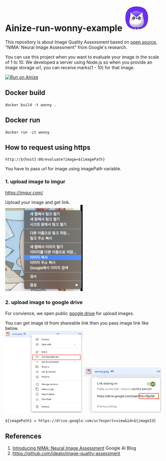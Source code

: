 # Ainize-run-wonny-example ![alt text](/images/wonny.jpeg)

This repository is about Image Quality Assessment based on [open source](https://github.com/idealo/image-quality-assessment), "NIMA: Neural Image Assessment" from Google's research. 

You can use this project when you want to evaluate your image in the scale of 1 to 10. We developed a server using Node.js so when you provide an image storage url, you can receive marks(1 - 10) for that image. 

[![Run on Ainize](https://ainize-run-web.herokuapp.com/static/images/run_on_ainize_button.png)](https://ainize-dev.web.app/redirect?git_repo=github.com/ainize-team/ainize-run-style-transfer)


## Docker build
```
docker build -t wonny .
```

## Docker run 
```
docker run -it wonny
```

## How to request using https
```
http://${host}:80/evaluate?image=${imagePath}
```
You have to pass url for image using imagePath variable.

### 1. upload image to imgur
https://imgur.com/

Upload your image and get link.  
<img src="/images/guide3.png" width="250" />  

### 2. upload image to google drive 

For convience, we open public [google drive](https://drive.google.com/drive/folders/1Ou30F1YEa0Wnh6V1gPjSwmxNmobqe_X2) for upload images. 

You can get image id from shareable link then you pass image link like below.  
<img src="/images/guide.png" width="250" />
<img src="/images/guide2.png" width="250" />
```
${imagePath} = https://drive.google.com/uc?export=view&id=${imageId}
```


## References
1. [Introducing NIMA: Neural Image Assessment](https://ai.googleblog.com/2017/12/introducing-nima-neural-image-assessment.html) Google AI Blog
2. https://github.com/idealo/image-quality-assessment